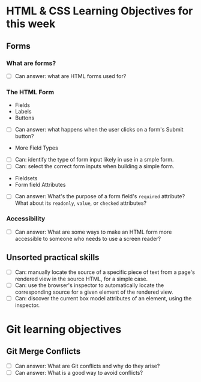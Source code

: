 # HTML & CSS Learning Objectives for this week

## Forms

### What are forms?

- [ ] Can answer: what are HTML forms used for?

### The HTML Form

- Fields
- Labels
- Buttons

* [ ] Can answer: what happens when the user clicks on a form's Submit button?

- More Field Types

* [ ] Can: identify the type of form input likely in use in a smple form.
* [ ] Can: select the correct form inputs when building a simple form.

- Fieldsets
- Form field Attributes

* [ ] Can answer: What's the purpose of a form field's `required` attribute? What about its `readonly`, `value`, or `checked` attributes?

### Accessibility

- [ ] Can answer: What are some ways to make an HTML form more accessible to someone who needs to use a screen reader?

## Unsorted practical skills

- [ ] Can: manually locate the source of a specific piece of text from a page's rendered view in the source HTML, for a simple case.
- [ ] Can: use the browser's inspector to automatically locate the corresponding source for a given element of the rendered view.
- [ ] Can: discover the current box model attributes of an element, using the inspector.

# Git learning objectives

## Git Merge Conflicts

- [ ] Can answer: What are Git conflicts and why do they arise?
- [ ] Can answer: What is a good way to avoid conflicts?
